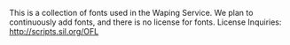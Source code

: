 This is a collection of fonts used in the Waping Service.
We plan to continuously add fonts, and there is no license for fonts.
License Inquiries: http://scripts.sil.org/OFL
